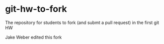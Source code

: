 git-hw-to-fork
==============

The repository for students to fork (and submt a pull request) in the first git HW

Jake Weber edited this fork
